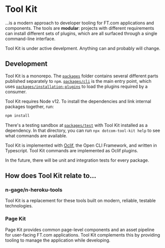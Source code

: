 # Tool Kit

...is a modern approach to developer tooling for FT.com applications and components. The tools are **modular**: projects with different requirements can install different sets of plugins, which are all surfaced through a single command-line interface.

Tool Kit is under active develpment. Anything can and probably will change.

## Development

Tool Kit is a monorepo. The [`packages`](/packages) folder contains several different parts published separately to `npm`. [`packages/cli`](/packages/cli) is the main entry point, which uses [`packages/installation-plugins`](/packages/installation-plugins) to load the plugins required by a consumer.

Tool Kit requires Node v12. To install the dependencies and link internal packages together, run:

```sh
npm install
```

There's a testing sandbox at [`packages/test`](/packages/test) with Tool Kit installed as a dependency. In that directory, you can run `npx dotcom-tool-kit help` to see what commands are available.

Tool Kit is implemented with [Oclif](https://oclif.io/), the Open CLI Framework, and written in Typescript. Tool Kit commands are implemented as Oclif plugins.

In the future, there will be unit and integration tests for every package.

## How does Tool Kit relate to...

### n-gage/n-heroku-tools

Tool Kit is a replacement for these tools built on modern, reliable, testable technologies.

### Page Kit

Page Kit provides common page-level components and an asset pipeline for user-facing FT.com applications. Tool Kit complements this by providing tooling to manage the application while developing.
